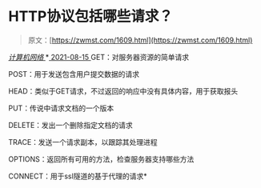 <!--yml
category: 未分类
date: 0001-01-01 00:00:00
-->

# HTTP协议包括哪些请求？

> 原文：[https://zwmst.com/1609.html](https://zwmst.com/1609.html)

   [ *计算机网络* ](https://zwmst.com/%e8%ae%a1%e7%ae%97%e6%9c%ba%e7%bd%91%e7%bb%9c)*[ <time datetime="2021-08-15T15:34:27+08:00"> 2021-08-15 </time> ](https://zwmst.com/1609.html)  GET：对服务器资源的简单请求

POST：用于发送包含用户提交数据的请求

HEAD：类似于GET请求，不过返回的响应中没有具体内容，用于获取报头

PUT：传说中请求文档的一个版本

DELETE：发出一个删除指定文档的请求

TRACE：发送一个请求副本，以跟踪其处理进程

OPTIONS：返回所有可用的方法，检查服务器支持哪些方法

CONNECT：用于ssl隧道的基于代理的请求*